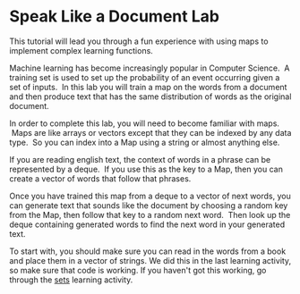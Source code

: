 # Speak Like a Document Lab
This tutorial will lead you through a fun experience with using maps to implement complex learning functions.  

Machine learning has become increasingly popular in Computer Science.  A training set is used to set up the probability of an event occurring given a set of inputs.  In this lab you will train a map on the words from a document and then produce text that has the same distribution of words as the original document.

In order to complete this lab, you will need to become familiar with maps.  Maps are like arrays or vectors except that they can be indexed by any data type.  So you can index into a Map using a string or almost anything else.

If you are reading english text, the context of words in a phrase can be represented by a deque.  If you use this as the key to a Map, then you can create a vector of words that follow that phrases.  

Once you have trained this map from a deque to a vector of next words, you can generate text that sounds like the document by choosing a random key from the Map, then follow that key to a random next word.  Then look up the deque containing generated words to find the next word in your generated text.

To start with, you should make sure you can read in the words from a book and place them in a vector of strings.  We did this in the last learning activity, so make sure that code is working.  If you haven't got this working, go through the [sets](https://github.com/BYUCS235/sets) learning activity.
```c++
```
